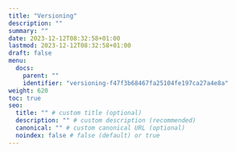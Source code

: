 ```yaml
---
title: "Versioning"
description: ""
summary: ""
date: 2023-12-12T08:32:58+01:00
lastmod: 2023-12-12T08:32:58+01:00
draft: false
menu:
  docs:
    parent: ""
    identifier: "versioning-f47f3b68467fa25104fe197ca27a4e8a"
weight: 620
toc: true
seo:
  title: "" # custom title (optional)
  description: "" # custom description (recommended)
  canonical: "" # custom canonical URL (optional)
  noindex: false # false (default) or true
---
```

